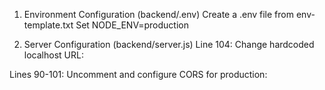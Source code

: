 1. Environment Configuration (backend/.env)
   Create a .env file from env-template.txt
   Set NODE_ENV=production

2. Server Configuration (backend/server.js)
   Line 104: Change hardcoded localhost URL:

Lines 90-101: Uncomment and configure CORS for production:
